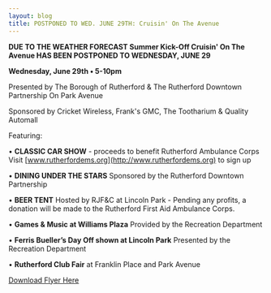 ```yaml
---
layout: blog
title: POSTPONED TO WED. JUNE 29TH: Cruisin' On The Avenue
---
```


**DUE TO THE WEATHER FORECAST Summer Kick-Off Cruisin' On The Avenue HAS BEEN POSTPONED TO WEDNESDAY, JUNE 29**

**Wednesday, June 29th • 5-10pm**

Presented by The Borough of Rutherford & The Rutherford Downtown Partnership
On Park Avenue

Sponsored by Cricket Wireless, Frank's GMC, The Tootharium & Quality Automall

Featuring: 

• **CLASSIC CAR SHOW** - proceeds to benefit Rutherford Ambulance Corps
Visit [www.rutherfordems.org](http://www.rutherfordems.org) to sign up

• **DINING UNDER THE STARS**
Sponsored by the Rutherford Downtown Partnership

• **BEER TENT**
Hosted by RJF&C at Lincoln Park - Pending any profits, a donation
will be made to the Rutherford First Aid Ambulance Corps.

• **Games & Music at Williams Plaza**
Provided by the Recreation Department

• **Ferris Bueller’s Day Off shown at Lincoln Park**
Presented by the Recreation Department

• **Rutherford Club Fair** 
at Franklin Place and Park Avenue


[Download Flyer Here](https://storage.googleapis.com/static.rutherford-nj.com/recreation/posts/flyer%20raindate.doc)

